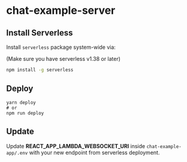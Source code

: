 # chat-example-server

## Install Serverless

Install `serverless` package system-wide via:

(Make sure you have serverless v1.38 or later)

```bash
npm install -g serverless
```

## Deploy

```console
yarn deploy
# or
npm run deploy
```

## Update

Update **REACT_APP_LAMBDA_WEBSOCKET_URI** inside `chat-example-app/.env` with your new endpoint from serverless deployment.
